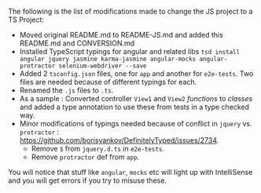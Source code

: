 The following is the list of modifications made to change the JS project to a TS Project: 
* Moved original README.md to README-JS.md and added this README.md and CONVERSION.md
* Installed TypeScript typings for angular and related libs `tsd install angular jquery jasmine karma-jasmine angular-mocks angular-protractor selenium-webdriver --save`
* Added 2 `tsconfig.json` files, one for `app` and another for `e2e-tests`. Two files are needed because of different typings for each.
* Renamed the `.js` files to `.ts`. 
* As a sample : Converted controller `View1` and `View2` *functions* to *classes* and added a type annotation to use these from tests in a type checked way.
* Minor modifications of typings needed because of conflict in `jquery` vs. `protractor` : https://github.com/borisyankov/DefinitelyTyped/issues/2734. 
    * Remove `$` from `jquery.d.ts` in `e2e-tests`.
    * Remove `protractor` def from `app`.

You will notice that stuff like `angular`, `mocks` etc will light up with IntelliSense and you will get errors if you try to misuse these.

